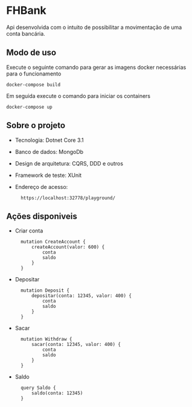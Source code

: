 # FHBank

Api desenvolvida com o intuito de possibilitar a movimentação de uma conta bancária.

## Modo de uso

Execute o seguinte comando para gerar as imagens docker necessárias para o funcionamento

    docker-compose build

Em seguida execute o comando para iniciar os containers

    docker-compose up

## Sobre o projeto

- Tecnologia: Dotnet Core 3.1

- Banco de dados: MongoDb

- Design de arquitetura: CQRS, DDD e outros

- Framework de teste: XUnit

- Endereço de acesso:

        https://localhost:32778/playground/

## Ações disponiveis

- Criar conta

        mutation CreateAccount {
            createAccount(valor: 600) {
                conta
                saldo
            }
        }

- Depositar

        mutation Deposit {
            depositar(conta: 12345, valor: 400) {
                conta
                saldo
            }
        }

- Sacar

        mutation Withdraw {
            sacar(conta: 12345, valor: 400) {
                conta
                saldo
            }
        }

- Saldo

        query Saldo {
            saldo(conta: 12345)
        }
